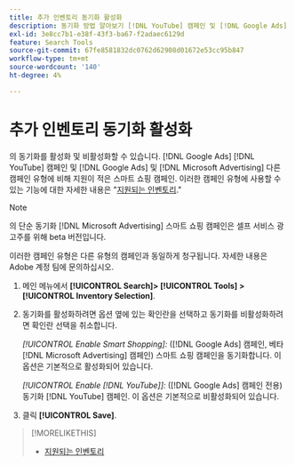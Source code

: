 ```yaml
---
title: 추가 인벤토리 동기화 활성화
description: 동기화 방법 알아보기 [!DNL YouTube] 캠페인 및 [!DNL Google Ads] 및 [!DNL Microsoft Advertising] 스마트 쇼핑 캠페인.
exl-id: 3e8cc7b1-e38f-43f3-ba67-f2adaec6129d
feature: Search Tools
source-git-commit: 67fe8581832dc0762d62908d01672e53cc95b847
workflow-type: tm+mt
source-wordcount: '140'
ht-degree: 4%

---
```


# 추가 인벤토리 동기화 활성화

의 동기화를 활성화 및 비활성화할 수 있습니다. [!DNL Google Ads] [!DNL YouTube] 캠페인 및 [!DNL Google Ads] 및 [!DNL Microsoft Advertising] 다른 캠페인 유형에 비해 지원이 적은 스마트 쇼핑 캠페인. 이러한 캠페인 유형에 사용할 수 있는 기능에 대한 자세한 내용은 &quot;[지원되는 인벤토리](/help/search-social-commerce/introduction/supported-inventory.md).&quot;

>[!NOTE]
>
>의 단순 동기화 [!DNL Microsoft Advertising] 스마트 쇼핑 캠페인은 셀프 서비스 광고주를 위해 beta 버전입니다.

이러한 캠페인 유형은 다른 유형의 캠페인과 동일하게 청구됩니다. 자세한 내용은 Adobe 계정 팀에 문의하십시오.

1. 메인 메뉴에서 **[!UICONTROL Search]> [!UICONTROL Tools] >[!UICONTROL Inventory Selection]**.

1. 동기화를 활성화하려면 옵션 옆에 있는 확인란을 선택하고 동기화를 비활성화하려면 확인란 선택을 취소합니다.

   *[!UICONTROL Enable Smart Shopping]:* ([!DNL Google Ads] 캠페인, 베타 [!DNL Microsoft Advertising] 캠페인) 스마트 쇼핑 캠페인을 동기화합니다. 이 옵션은 기본적으로 활성화되어 있습니다.

   *[!UICONTROL Enable [!DNL YouTube]]:* ([!DNL Google Ads] 캠페인 전용) 동기화 [!DNL YouTube] 캠페인. 이 옵션은 기본적으로 비활성화되어 있습니다.

1. 클릭 **[!UICONTROL Save]**.

>[!MORELIKETHIS]
>
>* [지원되는 인벤토리](/help/search-social-commerce/introduction/supported-inventory.md)
